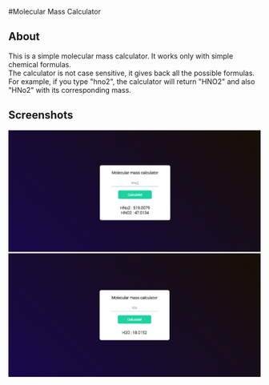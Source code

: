 #Molecular Mass Calculator

## About

This is a simple molecular mass calculator. 
It works only with simple chemical formulas.  
The calculator is not case sensitive, it gives back all the possible formulas.
For example, if you type "hno2", the calculator will return "HNO2" and also "HNo2" 
with its corresponding mass.

## Screenshots

<img src="./screenshots/ss1.png">
<img src="./screenshots/ss2.png">